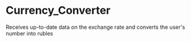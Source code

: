 # Currency_Converter
Receives up-to-date data on the exchange rate and converts the user's number into rubles
